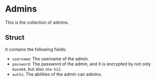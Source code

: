 # Admins

This is the collection of admins.

## Struct
It contains the following fields:
- `username`: The username of the admin.
- `password`: The password of the admin, and it is encrypted by not only `base64`, but also `sha-512`.
- `auths`: The abilities of the admin can admins.
